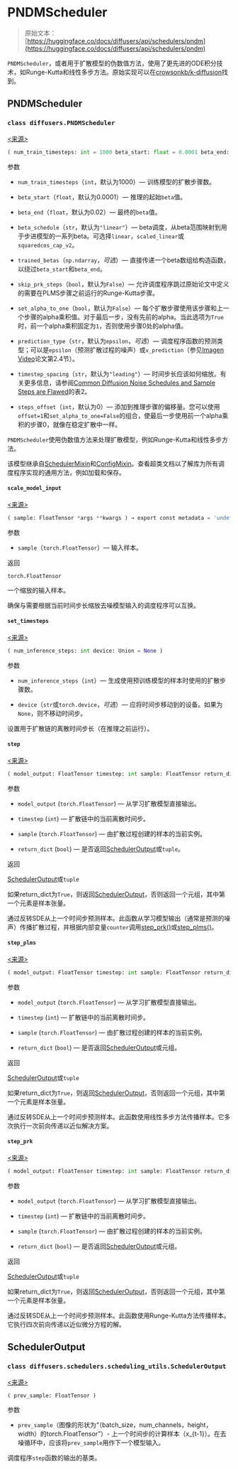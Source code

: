# PNDMScheduler

> 原始文本：[https://huggingface.co/docs/diffusers/api/schedulers/pndm](https://huggingface.co/docs/diffusers/api/schedulers/pndm)

`PNDMScheduler`，或者用于扩散模型的伪数值方法，使用了更先进的ODE积分技术，如Runge-Kutta和线性多步方法。原始实现可以在[crowsonkb/k-diffusion](https://github.com/crowsonkb/k-diffusion/blob/481677d114f6ea445aa009cf5bd7a9cdee909e47/k_diffusion/sampling.py#L181)找到。

## PNDMScheduler

### `class diffusers.PNDMScheduler`

[<来源>](https://github.com/huggingface/diffusers/blob/v0.26.3/src/diffusers/schedulers/scheduling_pndm.py#L72)

```py
( num_train_timesteps: int = 1000 beta_start: float = 0.0001 beta_end: float = 0.02 beta_schedule: str = 'linear' trained_betas: Union = None skip_prk_steps: bool = False set_alpha_to_one: bool = False prediction_type: str = 'epsilon' timestep_spacing: str = 'leading' steps_offset: int = 0 )
```

参数

+   `num_train_timesteps`（`int`，默认为1000）— 训练模型的扩散步骤数。

+   `beta_start`（`float`，默认为0.0001）— 推理的起始`beta`值。

+   `beta_end`（`float`，默认为0.02）— 最终的`beta`值。

+   `beta_schedule`（`str`，默认为`"linear"`）— beta调度，从beta范围映射到用于步进模型的一系列beta。可选择`linear`，`scaled_linear`或`squaredcos_cap_v2`。

+   `trained_betas`（`np.ndarray`，*可选*）— 直接传递一个beta数组给构造函数，以绕过`beta_start`和`beta_end`。

+   `skip_prk_steps`（`bool`，默认为`False`）— 允许调度程序跳过原始论文中定义的需要在PLMS步骤之前运行的Runge-Kutta步骤。

+   `set_alpha_to_one`（`bool`，默认为`False`）— 每个扩散步骤使用该步骤和上一个步骤的alpha乘积值。对于最后一步，没有先前的alpha。当此选项为`True`时，前一个alpha乘积固定为`1`，否则使用步骤0处的alpha值。

+   `prediction_type`（`str`，默认为`epsilon`，*可选*）— 调度程序函数的预测类型；可以是`epsilon`（预测扩散过程的噪声）或`v_prediction`（参见[Imagen Video](https://imagen.research.google/video/paper.pdf)论文第2.4节）。

+   `timestep_spacing`（`str`，默认为`"leading"`）— 时间步长应该如何缩放。有关更多信息，请参阅[Common Diffusion Noise Schedules and Sample Steps are Flawed](https://huggingface.co/papers/2305.08891)的表2。

+   `steps_offset`（`int`，默认为0）— 添加到推理步骤的偏移量。您可以使用`offset=1`和`set_alpha_to_one=False`的组合，使最后一步使用前一个alpha乘积的步骤0，就像在稳定扩散中一样。

`PNDMScheduler`使用伪数值方法来处理扩散模型，例如Runge-Kutta和线性多步方法。

该模型继承自[SchedulerMixin](/docs/diffusers/v0.26.3/en/api/schedulers/overview#diffusers.SchedulerMixin)和[ConfigMixin](/docs/diffusers/v0.26.3/en/api/configuration#diffusers.ConfigMixin)。查看超类文档以了解库为所有调度程序实现的通用方法，例如加载和保存。

#### `scale_model_input`

[<来源>](https://github.com/huggingface/diffusers/blob/v0.26.3/src/diffusers/schedulers/scheduling_pndm.py#L392)

```py
( sample: FloatTensor *args **kwargs ) → export const metadata = 'undefined';torch.FloatTensor
```

参数

+   `sample`（`torch.FloatTensor`）— 输入样本。

返回

`torch.FloatTensor`

一个缩放的输入样本。

确保与需要根据当前时间步长缩放去噪模型输入的调度程序可以互换。

#### `set_timesteps`

[<来源>](https://github.com/huggingface/diffusers/blob/v0.26.3/src/diffusers/schedulers/scheduling_pndm.py#L168)

```py
( num_inference_steps: int device: Union = None )
```

参数

+   `num_inference_steps`（`int`）— 生成使用预训练模型的样本时使用的扩散步骤数。

+   `device`（`str`或`torch.device`，*可选*）— 应将时间步移动到的设备。如果为`None`，则不移动时间步。

设置用于扩散链的离散时间步长（在推理之前运行）。

#### `step`

[<来源>](https://github.com/huggingface/diffusers/blob/v0.26.3/src/diffusers/schedulers/scheduling_pndm.py#L228)

```py
( model_output: FloatTensor timestep: int sample: FloatTensor return_dict: bool = True ) → export const metadata = 'undefined';SchedulerOutput or tuple
```

参数

+   `model_output` (`torch.FloatTensor`) — 从学习扩散模型直接输出。

+   `timestep` (`int`) — 扩散链中的当前离散时间步。

+   `sample` (`torch.FloatTensor`) — 由扩散过程创建的样本的当前实例。

+   `return_dict` (`bool`) — 是否返回[SchedulerOutput](/docs/diffusers/v0.26.3/en/api/schedulers/dpm_discrete_ancestral#diffusers.schedulers.scheduling_utils.SchedulerOutput)或`tuple`。

返回

[SchedulerOutput](/docs/diffusers/v0.26.3/en/api/schedulers/dpm_discrete_ancestral#diffusers.schedulers.scheduling_utils.SchedulerOutput)或`tuple`

如果return_dict为`True`，则返回[SchedulerOutput](/docs/diffusers/v0.26.3/en/api/schedulers/dpm_discrete_ancestral#diffusers.schedulers.scheduling_utils.SchedulerOutput)，否则返回一个元组，其中第一个元素是样本张量。

通过反转SDE从上一个时间步预测样本。此函数从学习模型输出（通常是预测的噪声）传播扩散过程，并根据内部变量`counter`调用[step_prk()](/docs/diffusers/v0.26.3/en/api/schedulers/pndm#diffusers.PNDMScheduler.step_prk)或[step_plms()](/docs/diffusers/v0.26.3/en/api/schedulers/pndm#diffusers.PNDMScheduler.step_plms)。

#### `step_plms`

[<来源>](https://github.com/huggingface/diffusers/blob/v0.26.3/src/diffusers/schedulers/scheduling_pndm.py#L321)

```py
( model_output: FloatTensor timestep: int sample: FloatTensor return_dict: bool = True ) → export const metadata = 'undefined';SchedulerOutput or tuple
```

参数

+   `model_output` (`torch.FloatTensor`) — 从学习扩散模型直接输出。

+   `timestep` (`int`) — 扩散链中的当前离散时间步。

+   `sample` (`torch.FloatTensor`) — 由扩散过程创建的样本的当前实例。

+   `return_dict` (`bool`) — 是否返回[SchedulerOutput](/docs/diffusers/v0.26.3/en/api/schedulers/dpm_discrete_ancestral#diffusers.schedulers.scheduling_utils.SchedulerOutput)或元组。

返回

[SchedulerOutput](/docs/diffusers/v0.26.3/en/api/schedulers/dpm_discrete_ancestral#diffusers.schedulers.scheduling_utils.SchedulerOutput)或`tuple`

如果return_dict为`True`，则返回[SchedulerOutput](/docs/diffusers/v0.26.3/en/api/schedulers/dpm_discrete_ancestral#diffusers.schedulers.scheduling_utils.SchedulerOutput)，否则返回一个元组，其中第一个元素是样本张量。

通过反转SDE从上一个时间步预测样本。此函数使用线性多步方法传播样本。它多次执行一次前向传递以近似解决方案。

#### `step_prk`

[<来源>](https://github.com/huggingface/diffusers/blob/v0.26.3/src/diffusers/schedulers/scheduling_pndm.py#L261)

```py
( model_output: FloatTensor timestep: int sample: FloatTensor return_dict: bool = True ) → export const metadata = 'undefined';SchedulerOutput or tuple
```

参数

+   `model_output` (`torch.FloatTensor`) — 从学习扩散模型直接输出。

+   `timestep` (`int`) — 扩散链中的当前离散时间步。

+   `sample` (`torch.FloatTensor`) — 由扩散过程创建的样本的当前实例。

+   `return_dict` (`bool`) — 是否返回[SchedulerOutput](/docs/diffusers/v0.26.3/en/api/schedulers/dpm_discrete_ancestral#diffusers.schedulers.scheduling_utils.SchedulerOutput)或元组。

返回

[SchedulerOutput](/docs/diffusers/v0.26.3/en/api/schedulers/dpm_discrete_ancestral#diffusers.schedulers.scheduling_utils.SchedulerOutput)或`tuple`

如果return_dict为`True`，则返回[SchedulerOutput](/docs/diffusers/v0.26.3/en/api/schedulers/dpm_discrete_ancestral#diffusers.schedulers.scheduling_utils.SchedulerOutput)，否则返回一个元组，其中第一个元素是样本张量。

通过反转SDE从上一个时间步预测样本。此函数使用Runge-Kutta方法传播样本。它执行四次前向传递以近似微分方程的解。

## SchedulerOutput

### `class diffusers.schedulers.scheduling_utils.SchedulerOutput`

[<来源>](https://github.com/huggingface/diffusers/blob/v0.26.3/src/diffusers/schedulers/scheduling_utils.py#L50)

```py
( prev_sample: FloatTensor )
```

参数

+   `prev_sample`（图像的形状为“（batch_size，num_channels，height，width）的torch.FloatTensor”）- 上一个时间步的计算样本（x_{t-1}）。在去噪循环中，应该将`prev_sample`用作下一个模型输入。

调度程序`step`函数的输出的基类。
